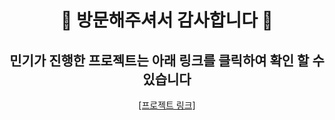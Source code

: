 <div align = "center">
  
<h1 font-family = "Helvetica">
👋 방문해주셔서 감사합니다 👋<br>
</h1>

<h2>민기가 진행한 프로젝트는 아래 링크를 클릭하여 확인 할 수 있습니다</h2>

<a href = "https://github.com/mingki1242?tab=repositories">[프로젝트 링크]</a>
</div>

 
  
  
  
  
  
